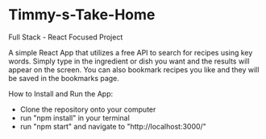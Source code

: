 # Timmy-s-Take-Home
Full Stack - React Focused Project

A simple React App that utilizes a free API to search for recipes using key words.
Simply type in the ingredient or dish you want and the results will appear on the screen.
You can also bookmark recipes you like and they will be saved in the bookmarks page.

How to Install and Run the App:
- Clone the repository onto your computer
- run "npm install" in your terminal 
- run "npm start" and navigate to "http://localhost:3000/"
